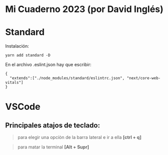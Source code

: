 # Mi Cuaderno 2023 (por David Inglés)

# Standard
Instalación:

```
yarn add standard -D
```

En el archivo .eslint.json hay que escribir:
```
{
  "extends":["./node_modules/standard/eslintrc.json", "next/core-web-vitals"]
}
```

# VSCode

## Principales atajos de teclado:


> para elegir una opciòn de la barra lateral e ir a ella **[ctrl + q]**

> para matar la terminal **[Alt + Supr]**




